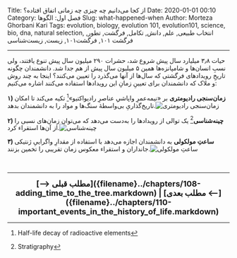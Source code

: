 Title: از کجا می‌دانیم چه چیزی چه زمانی اتفاق افتاده؟
Date: 2020-01-01 00:10
Category: فصل اول: الگوها
Slug: what-happened-when
Author: Morteza Ghorbani Kari
Tags: evolution, biology, evolution 101, evolution101, science, bio, dna, natural selection, انتخاب طبیعی, علم, دانش, تکامل, فرگشت, تطور, فرگشت ۱۰۱, فرگشت۱۰۱, زیست, زیست‌شناسی

------
حیات ۳٫۸ میلیارد سال پیش شروع شد، حشرات ۲۹۰ میلیون سال پیش تنوع یافتند، ولی نسبِ انسان‌ها و شامپانزه‌ها همین ۵ میلیون سال پیش از هم جدا شد. دانشمندان چگونه تاریخِ رویدادهای فرگشتی که سال‌ها از آنها می‌گذرد را تعیین می‌کنند؟ اینجا به چند روش و ملاک که دانشمندان برای تعیینِ زمانِ این رویدادها استفاده می‌کنند اشاره می‌کنیم:

**۱) زمان‌سنجی رادیومتری** بر «نیمه‌عمرِ واپاشیِ عناصرِ رادیواکتیو»[^۱] تکیه می‌کند تا امکان تاریخ‌گذاریِ بی‌واسطهٔ سنگ‌ها و مواد را به دانشمندان بدهد.![زمان‌سنجی رادیومتری]({static}/images/12-1.gif)

**۲) چینه‌شناسی**[^۲] یک توالی از رویدادها را به‌دست می‌دهد که می‌توان زمان‌های نسبی را از آن‌ها استقراء کرد.![چینه‌شناسی]({static}/images/12-2.gif)

**۳) ساعتِ مولکولی** به دانشمندان اجازه می‌دهد با استفاده از مقدارِ واگراییِ ژنتیکی جانداران و استقراء معکوس زمان تقریبی را تخمین بزنند.![ساعتِ مولکولی]({static}/images/12-3.gif)

<br>

[^۱]: Half-life decay of radioactive elements
[^۲]: Stratigraphy

------
<center>
    <font size="4">
        <b>
            [⟶ مطلب قبلی]({filename}../chapters/108-adding_time_to_the_tree.markdown) | [مطلب بعدی ⟵]({filename}../chapters/110-important_events_in_the_history_of_life.markdown) 
        </b>
    </font>
</center>